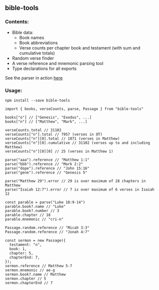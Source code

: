 ## bible-tools

### Contents:

- Bible data:
  - Book names
  - Book abbreviations
  - Verse counts per chapter book and testament (with sum and cumulative totals)
- Random verse finder
- A verse reference and mnemonic parsing tool
- Type declarations for all exports

See the parser in action [here](https://gla23.github.io/bible-tools/)

### Usage:

```
npm install --save bible-tools
```

```
import { books, verseCounts, parse, Passage } from "bible-tools"

books["o"] // ["Genesis", "Exodus", ...]
books["n"] // ["Matthew", "Mark", ...]

verseCounts.total // 31102
verseCounts["n"].total // 7957 (verses in OT)
verseCounts["n"][0].total // 1071 (verses in Matthew)
verseCounts["n"][0].cumulative // 31102 (verses up to and including Matthew)
verseCounts["n"][0][0] // 25 (verses in Matthew 1)

parse("aaa").reference // "Matthew 1:1"
parse("bbb").reference // "Mark 2:2"
parse("dope").reference // "John 15:16"
parse("gene").reference // "Genesis 5"

parse("Matthew 29").error // 29 is over maximum of 28 chapters in Matthew
parse("Isaiah 12:7").error // 7 is over maximum of 6 verses in Isaiah 12

const parable = parse("Luke 18:9-14")
parable.book?.name // "Luke"
parable.book?.number // 3
parable.chapter // 18
parable.mnemonic // "cri-n"

Passage.random.reference // "Micah 3:3"
Passage.random.reference // "Jonah 4:7"

const sermon = new Passage({
  testament: "n",
  book: 1,
  chapter: 5,
  chapterEnd: 7,
});
sermon.reference // Matthew 5-7
sermon.mnemonic // ae-g
sermon.book?.name // Matthew
sermon.chapter // 5
sermon.chapterEnd // 7

```
